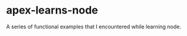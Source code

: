 apex-learns-node
================

A series of functional examples that I encountered while learning node.
